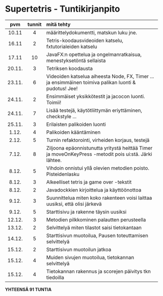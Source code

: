 # Supertetris - Tuntikirjanpito

| pvm | tunnit | mitä tehty |
|:----:|:----:|:-----|
| 10.11 | 4 | määrittelydokumentti, matskun luku jne. |
| 16.11 | 2 | Tetris-koodausvideoiden katselu, fxtutorialeiden katselu |
| 17.11 | 10 | JavaFX:n opettelua ja ongelmanratkaisua, menestyksetöntä sellaista |
| 20.11.| 3 | Tetriksen koodausta
| 23.11.| 6 | Videoiden katselua aiheesta Node, FX, Timer ... ja ensimmäinen toimiva palikan luonti & pudotus! Jee! 
| 24.11.| 2 | Ensimmäiset yksikkötestit ja jacocon luonti. Toimii!|
| 24.11.| 7 | Lisää testejä, käytötliittymän eriyttäminen, checkstyle ...|
| 25.11.| 3 | Erilaisten palikoiden luonti |
| 1.12.| 4 | Palikoiden kääntäminen |
| 2.12.| 5 | Turnin refaktorointi, virheiden korjaus, testejä |
| 7.12.| 8 | Ziljoona epäonnistunutta yritystä heittää Timer ja moveOnKeyPress -metodit pois ui:stä. Järki lähtee. || 2.12.| 5 | Turnin refaktorointi, virheiden korjaus, testejä |
| 8.12.| 5 | Vihdoin onnistui yllå olevien metodien poisto. Pisteidenlasku |
| 8.12.| 3 | Alkeelliset tetris ja game over -tekstit |
| 8.12.| 2 | Javadockkien kirjoittelua ja käyttöönottoa |
| 9.12.| 3 | Suunnittelua miten koko rakenteen voisi laittaa uusiksi, että olisi järkevä |
| 9.12.| 5 | Starttisivu ja rakenne täysin uusiksi |
| 12.12.| 3 | Metodien pilkkominen palautten perusteella |
| 13.12.| 2 | Selvittelyä miten tilastot saisi tietokantaan |
| 14.12.| 5 | Starttisivun muotoilua, Pausen toteuttamisen selvittelyä |
| 15.12.| 2 | Starttisivun muotoilun jatkoa |
| 15.12.| 4 | Muiden sivujen muotoilua, tietokannan selvittelyä |
| 15.12.| 4 | Tietokannan rakennus ja scorejen päivitys tkn tiedoilla |

**YHTEENSÄ 91 TUNTIA**
